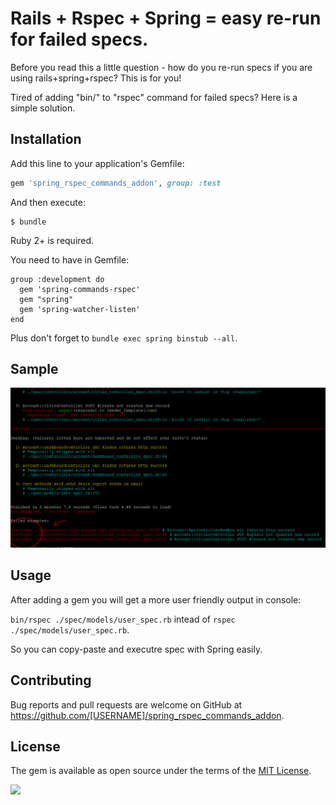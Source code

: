 # Rails + Rspec + Spring = easy re-run for failed specs.

Before you read this a little question - how do you re-run specs if you are using rails+spring+rspec? This is for you!

Tired of adding "bin/" to "rspec" command for failed specs? Here is a simple solution.

## Installation

Add this line to your application's Gemfile:

```ruby
gem 'spring_rspec_commands_addon', group: :test
```

And then execute:

    $ bundle

Ruby 2+ is required.

You need to have in Gemfile:

```
group :development do
  gem 'spring-commands-rspec'
  gem "spring"
  gem 'spring-watcher-listen'
end
```

Plus don't forget to `bundle exec spring binstub --all`.

## Sample

[![Sample](https://github.com/igorkasyanchuk/spring_rspec_commands_addon/raw/master/docs/spring.png)](https://github.com/igorkasyanchuk/spring_rspec_commands_addon/raw/master/docs/spring.png)

## Usage

After adding a gem you will get a more user friendly output in console:

`bin/rspec ./spec/models/user_spec.rb` intead of `rspec ./spec/models/user_spec.rb`.

So you can copy-paste and executre spec with Spring easily.

## Contributing

Bug reports and pull requests are welcome on GitHub at https://github.com/[USERNAME]/spring_rspec_commands_addon.

## License

The gem is available as open source under the terms of the [MIT License](http://opensource.org/licenses/MIT).

[<img src="https://github.com/igorkasyanchuk/rails_time_travel/blob/main/docs/more_gems.png?raw=true"
/>](https://www.railsjazz.com/?utm_source=github&utm_medium=bottom&utm_campaign=spring_rspec_commands_addon)
